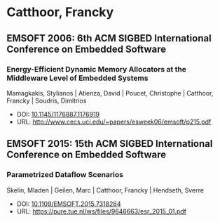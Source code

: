 # Catthoor, Francky

## EMSOFT 2006: 6th ACM SIGBED International Conference on Embedded Software

### Energy-Efficient Dynamic Memory Allocators at the Middleware Level of Embedded Systems
Mamagkakis, Stylianos | Atienza, David | Poucet, Christophe | Catthoor, Francky | Soudris, Dimitrios
* DOI: [10.1145/1176887.1176919](https://doi.org/10.1145/1176887.1176919)
* URL: <http://www.cecs.uci.edu/~papers/esweek06/emsoft/p215.pdf>

## EMSOFT 2015: 15th ACM SIGBED International Conference on Embedded Software

### Parametrized Dataflow Scenarios
Skelin, Mladen | Geilen, Marc | Catthoor, Francky | Hendseth, Sverre
* DOI: [10.1109/EMSOFT.2015.7318264](https://doi.org/10.1109/EMSOFT.2015.7318264)
* URL: <https://pure.tue.nl/ws/files/9646663/esr_2015_01.pdf>

